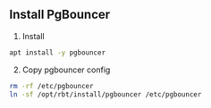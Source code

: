 ## Install PgBouncer

01. Install
```bash
apt install -y pgbouncer
```

02. Copy pgbouncer config
```bash
rm -rf /etc/pgbouncer
ln -sf /opt/rbt/install/pgbouncer /etc/pgbouncer
```